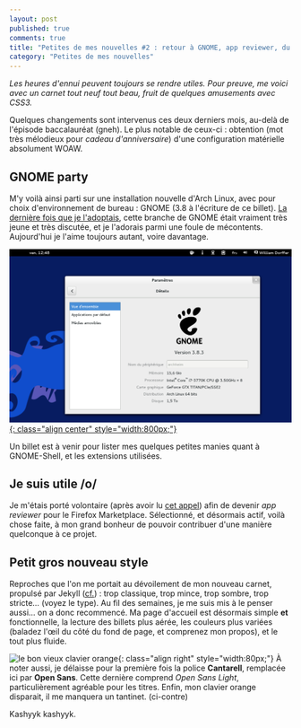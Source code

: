 ```yaml
---
layout: post
published: true
comments: true
title: "Petites de mes nouvelles #2 : retour à GNOME, app reviewer, du beau CSS."
category: "Petites de mes nouvelles"
---
```

*Les heures d'ennui peuvent toujours se rendre utiles. Pour preuve, me voici avec un carnet tout neuf tout beau, fruit de quelques amusements avec CSS3.*

Quelques changements sont intervenus ces deux derniers mois, au-delà de l'épisode baccalauréat (gneh). Le plus notable de ceux-ci : obtention (mot très mélodieux pour *cadeau d'anniversaire*) d'une configuration matérielle absolument WOAW.

## GNOME party

M'y voilà ainsi parti sur une installation nouvelle d'Arch Linux, avec pour choix d'environnement de bureau : GNOME (3.8 à l'écriture de ce billet). [La dernière fois que je l'adoptais](/2011/06/05/gnome-3.html), cette branche de GNOME était vraiment très jeune et très discutée, et je l'adorais parmi une foule de mécontents. Aujourd'hui je l'aime toujours autant, voire davantage.

[![De retour sur GNOME 3.x](/images/gnome/retouragnome.png){: class="align center" style="width:800px;"}](/images/gnome/retouragnome.png)

Un billet est à venir pour lister mes quelques petites manies quant à GNOME-Shell, et les extensions utilisées.

## Je suis utile /o/

Je m'étais porté volontaire (après avoir lu [cet appel](https://blog.mozilla.org/addons/2013/05/20/become-a-marketplace-app-reviewer/)) afin de devenir *app reviewer* pour le Firefox Marketplace. Sélectionné, et désormais actif, voilà chose faite, à mon grand bonheur de pouvoir contribuer d'une manière quelconque à ce projet.

## Petit gros nouveau style

Reproches que l'on me portait au dévoilement de mon nouveau carnet, propulsé par Jekyll ([cf.](/2013/01/25/experience-avec-jekyll.html)) : trop classique, trop mince, trop sombre, trop stricte… (voyez le type). Au fil des semaines, je me suis mis à le penser aussi… on a donc recommencé. Ma page d'accueil est désormais simple **et** fonctionnelle, la lecture des billets plus aérée, les couleurs plus variées (baladez l'œil du côté du fond de page, et comprenez mon propos), et le tout plus fluide.

![le bon vieux clavier orange](/images/embleme.png){: class="align right" style="width:80px;"}
À noter aussi, je délaisse pour la première fois la police **Cantarell**, remplacée ici par **Open Sans**. Cette dernière comprend *Open Sans Light*, particulièrement agréable pour les titres.
Enfin, mon clavier orange disparait, il me manquera un tantinet. (ci-contre)

Kashyyk kashyyk.
